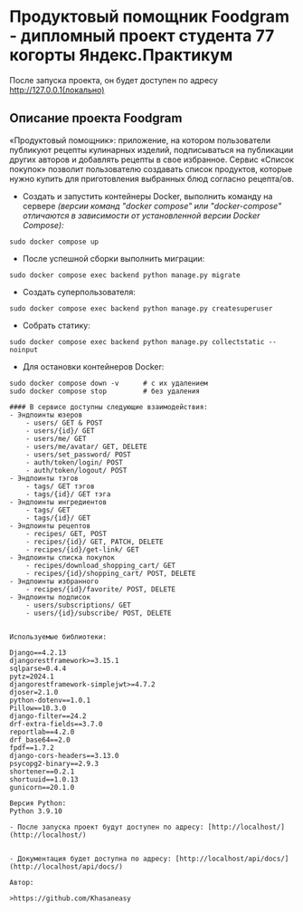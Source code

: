 # Продуктовый помощник Foodgram - дипломный проект студента 77 когорты Яндекс.Практикум 

После запуска проекта, он будет доступен по адресу http://127.0.0.1(локально)

## Описание проекта Foodgram

«Продуктовый помощник»: приложение, на котором пользователи публикуют рецепты кулинарных изделий, подписываться на публикации других авторов и добавлять рецепты в свое избранное.
Сервис «Список покупок» позволит пользователю создавать список продуктов, которые нужно купить для приготовления выбранных блюд согласно рецепта/ов.


- Создать и запустить контейнеры Docker, выполнить команду на сервере
*(версии команд "docker compose" или "docker-compose" отличаются в зависимости от установленной версии Docker Compose):*
```
sudo docker compose up
```

- После успешной сборки выполнить миграции:
```
sudo docker compose exec backend python manage.py migrate
```

- Создать суперпользователя:
```
sudo docker compose exec backend python manage.py createsuperuser
```

- Собрать статику:
```
sudo docker compose exec backend python manage.py collectstatic --noinput
```

- Для остановки контейнеров Docker:
```
sudo docker compose down -v      # с их удалением
sudo docker compose stop         # без удаления

#### В сервисе доступны следующие взаимодействия:
- Эндпоинты юзеров
    - users/ GET & POST
    - users/{id}/ GET
    - users/me/ GET
    - users/me/avatar/ GET, DELETE
    - users/set_password/ POST
    - auth/token/login/ POST
    - auth/token/logout/ POST
- Эндпоинты тэгов
    - tags/ GET тэгов
    - tags/{id}/ GET тэга
- Эндпоинты ингредиентов
    - tags/ GET 
    - tags/{id}/ GET
- Эндпоинты рецептов
    - recipes/ GET, POST
    - recipes/{id}/ GET, PATCH, DELETE
    - recipes/{id}/get-link/ GET
- Эндпоинты списка покупок
    - recipes/download_shopping_cart/ GET
    - recipes/{id}/shopping_cart/ POST, DELETE
- Эндпоинты избранного
    - recipes/{id}/favorite/ POST, DELETE
- Эндпоинты подписок
    - users/subscriptions/ GET
    - users/{id}/subscribe/ POST, DELETE


Используемые библиотеки:

Django==4.2.13
djangorestframework>=3.15.1
sqlparse=0.4.4
pytz=2024.1
djangorestframework-simplejwt>=4.7.2
djoser=2.1.0
python-dotenv==1.0.1
Pillow==10.3.0
django-filter==24.2
drf-extra-fields==3.7.0
reportlab==4.2.0
drf_base64==2.0
fpdf==1.7.2
django-cors-headers==3.13.0
psycopg2-binary==2.9.3 
shortener==0.2.1
shortuuid==1.0.13
gunicorn==20.1.0

Версия Python:
Python 3.9.10

- После запуска проект будут доступен по адресу: [http://localhost/](http://localhost/)


- Документация будет доступна по адресу: [http://localhost/api/docs/](http://localhost/api/docs/)

Автор:

>https://github.com/Khasaneasy